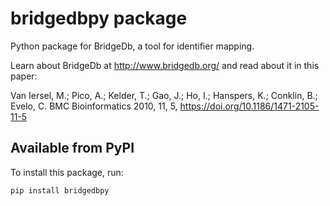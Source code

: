# bridgedbpy package
Python package for BridgeDb, a tool for identifier mapping.

Learn about BridgeDb at http://www.bridgedb.org/ and read about it in this paper:

Van Iersel, M.; Pico, A.; Kelder, T.; Gao, J.; Ho, I.; Hanspers, K.; Conklin, B.; Evelo, C. BMC Bioinformatics 2010, 11, 5, https://doi.org/10.1186/1471-2105-11-5

## Available from PyPI
To install this package, run:
```
pip install bridgedbpy
```
